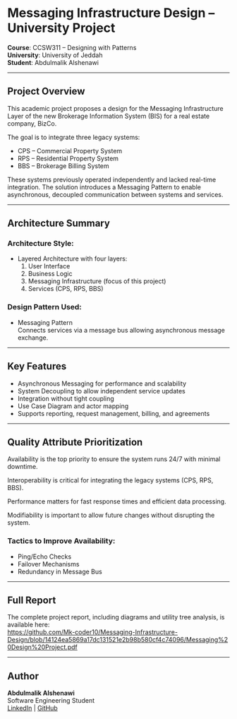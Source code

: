 # Messaging Infrastructure Design – University Project

**Course**: CCSW311 – Designing with Patterns  
**University**: University of Jeddah  
**Student**: Abdulmalik Alshenawi

---

## Project Overview

This academic project proposes a design for the Messaging Infrastructure Layer of the new Brokerage Information System (BIS) for a real estate company, BizCo.

The goal is to integrate three legacy systems:
- CPS – Commercial Property System  
- RPS – Residential Property System  
- BBS – Brokerage Billing System  

These systems previously operated independently and lacked real-time integration. The solution introduces a Messaging Pattern to enable asynchronous, decoupled communication between systems and services.

---

## Architecture Summary

### Architecture Style:
- Layered Architecture with four layers:
  1. User Interface
  2. Business Logic
  3. Messaging Infrastructure (focus of this project)
  4. Services (CPS, RPS, BBS)

### Design Pattern Used:
- Messaging Pattern  
  Connects services via a message bus allowing asynchronous message exchange.

---

## Key Features

- Asynchronous Messaging for performance and scalability  
- System Decoupling to allow independent service updates  
- Integration without tight coupling  
- Use Case Diagram and actor mapping  
- Supports reporting, request management, billing, and agreements  

---

## Quality Attribute Prioritization

Availability is the top priority to ensure the system runs 24/7 with minimal downtime.

Interoperability is critical for integrating the legacy systems (CPS, RPS, BBS).

Performance matters for fast response times and efficient data processing.

Modifiability is important to allow future changes without disrupting the system.

### Tactics to Improve Availability:
- Ping/Echo Checks  
- Failover Mechanisms  
- Redundancy in Message Bus  

---

## Full Report

The complete project report, including diagrams and utility tree analysis, is available here:  
https://github.com/Mk-coder10/Messaging-Infrastructure-Design/blob/14124ea5869a17dc131521e2b98b580cf4c74096/Messaging%20Design%20Project.pdf

---

## Author

**Abdulmalik Alshenawi**  
Software Engineering Student  
[LinkedIn](https://www.linkedin.com/in/abdulmalik-alshenawi-351381360/) | [GitHub](https://github.com/Mk-coder10)


